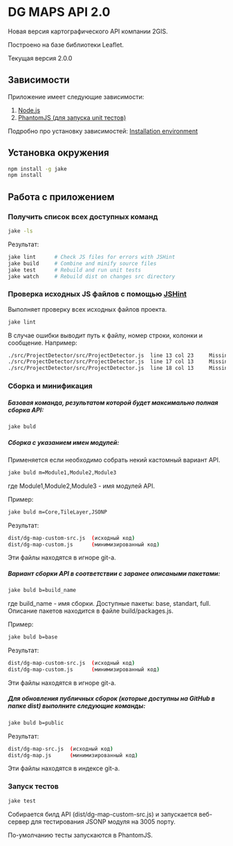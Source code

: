 DG MAPS API 2.0
====

Новая версия картографического API компании 2GIS.

Построено на базе библиотеки Leaflet.

Текущая версия 2.0.0

## Зависимости

Приложение имеет следующие зависимости:

1. [Node.js]
2. [PhantomJS (для запуска unit тестов)]

[Node.js]: http://nodejs.org/
[PhantomJS (для запуска unit тестов)]: http://phantomjs.org/download.html

Подробно про установку зависимостей: [Installation environment]

[Installation environment]: https://github.com/yarikos/DG.MapsAPI/wiki/Installation-environment

## Установка окружения

```bash
npm install -g jake
npm install
```

## Работа с приложением

### Получить список всех доступных команд

```bash
jake -ls
```

Результат:

```bash
jake lint      # Check JS files for errors with JSHint  
jake build     # Combine and minify source files  
jake test      # Rebuild and run unit tests  
jake watch     # Rebuild dist on changes src directory  
```


### Проверка исходных JS файлов с помощью [JSHint]

Выполняет проверку всех исходных файлов проекта.

```bash
jake lint
```

В случае ошибки выводит путь к файлу, номер строки, колонки и сообщение. Например:

```bash
./src/ProjectDetector/src/ProjectDetector.js  line 13 col 23	 Missing space after ':'.
./src/ProjectDetector/src/ProjectDetector.js  line 17 col 13	 Missing space after ':'.
./src/ProjectDetector/src/ProjectDetector.js  line 18 col 13	 Missing space after ':'.
```

[JSHint]: http://jshint.com/docs/

### Сборка и минификация

##### Базовая команда, результатом которой будет максимально полная сборка API:

```bash
jake buld
```

##### Сборка с указанием имен модулей:

Применяется если необходимо собрать некий кастомный вариант API.

```bash
jake buld m=Module1,Module2,Module3
```
где Module1,Module2,Module3 - имя модулей API. 

Пример:

```bash
jake buld m=Core,TileLayer,JSONP
```

Результат:

```bash
dist/dg-map-custom-src.js  (исходный код)
dist/dg-map-custom.js      (минимизированный код)
```
Эти файлы находятся в игноре git-a.

##### Вариант сборки API в соответствии с заранее описаными пакетами:

```bash
jake buld b=build_name
```

где build_name - имя сборки. Доступные пакеты: base, standart, full.
Описание пакетов находится в файле build/packages.js.

Пример:

```bash
jake buld b=base
```

Результат:

```bash
dist/dg-map-custom-src.js  (исходный код)
dist/dg-map-custom.js      (минимизированный код)
```
Эти файлы находятся в игноре git-a.

##### Для обновления публичных сборок (которые доступны на GitHub в папке dist) выполните следующие команды:

```bash
jake buld b=public
```

Результат:

```bash
dist/dg-map-src.js  (исходный код)
dist/dg-map.js      (минимизированный код)
```
Эти файлы находятся в индексе git-a.

### Запуск тестов

```bash
jake test
```

Собирается билд API (dist/dg-map-custom-src.js) и запускается веб-сервер для тестирования JSONP модуля на 3005 порту.

По-умолчанию тесты запускаются в PhantomJS.
